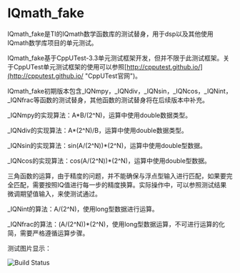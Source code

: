 IQmath_fake
===========

IQmath_fake是TI的IQmath数学函数库的测试替身，用于dsp以及其他使用IQmath数学库项目的单元测试。

IQmath_fake基于CppUTest-3.3单元测试框架开发，但并不限于此测试框架。关于CppUTest单元测试框架的使用可以参照[http://cpputest.github.io/](http://cpputest.github.io/ "CppUTest官网")。

IQmath_fake初期版本包含_IQNmpy，_IQNdiv，_IQNsin，_IQNcos，_IQNint，_IQNfrac等函数的测试替身，其他函数的测试替身将在后续版本中补充。

_IQNmpy的实现算法：A*B/(2^N)，运算中使用double数据类型。

_IQNdiv的实现算法：A*(2^N)/B，运算中使用double数据类型。

_IQNsin的实现算法：sin(A/(2^N))*(2^N)，运算中使用double型数据。

_IQNcos的实现算法：cos(A/(2^N))*(2^N)，运算中使用double型数据。

三角函数的运算，由于精度的问题，并不能确保与浮点型输入进行匹配，如果要完全匹配，需要按照IQ值进行每一步的精度换算。实际操作中，可以参照测试结果微调期望值输入，来使测试通过。

_IQNint的算法：A/(2^N)，使用long型数据进行运算。

_IQNfrac的算法：(A/(2^N))*(2^N)，使用long型数据运算，不可进行运算的化简，需要严格遵循运算步骤。


测试图片显示：

![Build Status](https://travis-ci.org/RT-Thread/rtthread-manual-doc.png?branch=master)